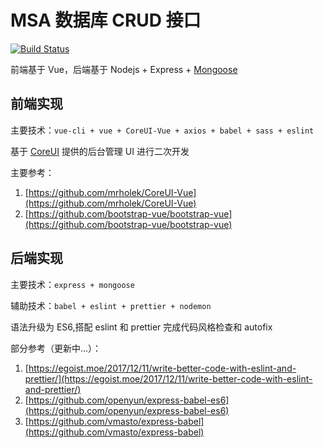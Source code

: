 # MSA 数据库 CRUD 接口
[![Build Status](https://travis-ci.org/cloud2010/msa.svg?branch=master)](https://travis-ci.org/cloud2010/msa)

前端基于 Vue，后端基于 Nodejs + Express + [Mongoose](http://mongoosejs.com)

## 前端实现

主要技术：`vue-cli + vue + CoreUI-Vue + axios + babel + sass + eslint`

基于 [CoreUI](https://github.com/mrholek/CoreUI-Vue) 提供的后台管理 UI 进行二次开发

主要参考：

1. [https://github.com/mrholek/CoreUI-Vue](https://github.com/mrholek/CoreUI-Vue)
2. [https://github.com/bootstrap-vue/bootstrap-vue](https://github.com/bootstrap-vue/bootstrap-vue)

## 后端实现

主要技术：`express + mongoose`

辅助技术：`babel + eslint + prettier + nodemon`

语法升级为 ES6,搭配 eslint 和 prettier 完成代码风格检查和 autofix

部分参考（更新中...）：

1. [https://egoist.moe/2017/12/11/write-better-code-with-eslint-and-prettier/](https://egoist.moe/2017/12/11/write-better-code-with-eslint-and-prettier/)
2. [https://github.com/openyun/express-babel-es6](https://github.com/openyun/express-babel-es6)
3. [https://github.com/vmasto/express-babel](https://github.com/vmasto/express-babel)

